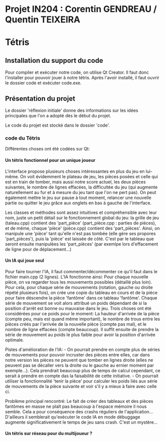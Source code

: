 # Projet IN204 : Corentin GENDREAU / Quentin TEIXEIRA
# Tétris

## Installation du support du code

Pour compiler et exécuter notre code, on utilise Qt Creator. Il faut donc l'installer pour pouvoir jouer à notre tétris.
Après l'avoir installé, il faut ouvrir le dossier code et exécuter code.exe.

## Présentation du projet

Le dossier 'réflexion initiale' donne des informations sur les idées principales que l'on a adopté dès le début du projet.

Le code du projet est stocké dans le dossier 'code'.

### code du Tétris

Différentes choses ont été codées sur Qt:

#### Un tétris fonctionnel pour un unique joueur
L'interface propose plusieurs choses intéressantes en plus du jeu en lui-même. On voit évidemment le plateau de jeu, les pièces posées et celle qui est en train de tomber, mais aussi notre score actuel, les deux pièces suivantes, le nombre de lignes effacées, la difficultée du jeu (qui augmente naturellement au fur et à mesure du jeu tant que l'on ne pert pas). On peut également mettre le jeu sur pause à tout moment, relancer une nouvelle partie ou quitter le jeu grâce aux onglets en bas à gauche de l'interface.

Les classes et méthodes sont assez intuitives et compréhensible avec leur nom, juste un petit détail sur le fonctionnement global du jeu: la grille de jeu (taleau.cpp) contient des 'part_pièce' (part_pièce.cpp : parties de pièces), et de même, chaque 'pièce' (pièce.cpp) contient des 'part_pièces'. Ainsi, on manipule une 'pièce' tant qu'elle n'est pas tombée (elle gère ses propores 'part_pièces'), puis la 'pièce' est laissée de côté. C'est par le tableau que seront ensuite manipulées les 'part_pièces' (par exemlpe lors d'effacement de ligne pour de déplacement...)


#### Un IA qui joue seul
Pour faire tourner l'IA, il faut commenter/décommenter ce qu'il faut dans le fichier main.cpp (2 lignes).
L'IA fonctionne ainsi:
    Pour chaque nouvelle pièce, on va regarder tous les mouvements possibles (détaillé plus loin). Pour cela, pour chaque série de mouvements (rotation, gauche ou droite répété plusieurs fois), on crée une copie du tableau en cours et de la pièce pour faire déscendre la pièce 'fantôme' dans ce tableau 'fantôme'. Chaque série de mouvement se voit alors attribué un poids dépendant de si la position d'arrêt est bonne ou mauvaise dans le jeu. Trois choses ont été considérées pour ce poids pour le moment: La hauteur d'arrivée de la pièce (compte peu, mais est quand même important), le nombre de trous entre les pièces créés par l'arrivée de la nouvelle pièce (compte pas mal), et le nombre de ligne effacées (compte beaucoup). Il suffit ensuite de prendre la série de mouvement au poids le plus faible pour avoir la position d'arrivée optimale.

Pistes d'amélioration de l'IA:
    - On pourrait prendre en compte plus de séries de mouvements pour pouvoir incruster des pièces entre elles, car dans notre version les pièces ne peuvent que tomber en lignes droite (elles ne peuvent pas se décaller vers la droite ou le gauche au ernier moment par exemple...). Cela prendrait beaucoup plus de temps de calcul cependant, ce serait à prendre en compte das la faisabilité de cette initiative.
    - On pourrait utiliser la fonctionnalité 'tenir la pièce' pour calculer les poids liés aux série de mouvements de la pièce suivante et voir s'il y a mieux à faire avec celle ci.

Problème principal rencontré:
    Le fait de créer des tableaux et des pièces fantômes en masse ne plaît pas beaucoup à l'espace mémoire il nous semble. Cela a pour conséquence des crashs réguliers de l'application... D'ailleurs il semblerait qu'exécuter le code IA en mode débuggage augmente significativement le temps de jeu sans crash. C'est un mystère...

#### Un tétris sur réseau pour du multijoueur ?